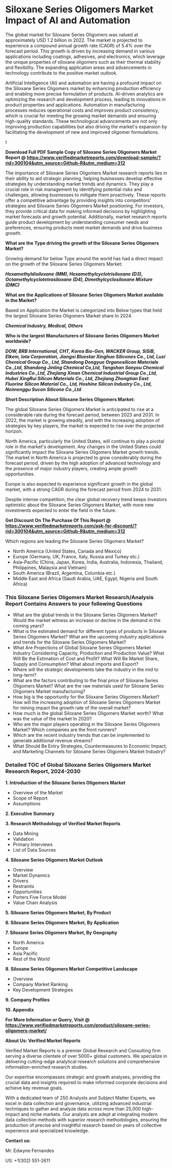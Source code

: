 <meta name="title" content="Global Siloxane Series Oligomers Market Impact of AI and Automation"><meta name="description" content="The global market for Siloxane Series Oligomers was valued at approximately USD 1.2 billion in 2022. The market is projected to experience a compound annual growth rat"><meta name="title" content="Siloxane Series Oligomers Market Size, Share, Scope, Trends, Growth, Opportunities, Analysis, Forecast"><h1>Siloxane Series Oligomers Market Impact of AI and Automation</h1><p>The global market for Siloxane Series Oligomers was valued at approximately USD 1.2 billion in 2022. The market is projected to experience a compound annual growth rate (CAGR) of 5.4% over the forecast period. This growth is driven by increasing demand in various applications including coatings, adhesives, and electronics, which leverage the unique properties of siloxane oligomers such as their thermal stability and flexibility. The expanding application areas and advancements in technology contribute to the positive market outlook.</p><p>Artificial Intelligence (AI) and automation are having a profound impact on the Siloxane Series Oligomers market by enhancing production efficiency and enabling more precise formulation of products. AI-driven analytics are optimizing the research and development process, leading to innovations in product properties and applications. Automation in manufacturing processes reduces operational costs and improves product consistency, which is crucial for meeting the growing market demands and ensuring high-quality standards. These technological advancements are not only improving production capabilities but also driving the market's expansion by facilitating the development of new and improved oligomer formulations.</p>t</p><p id="" class=""><strong>Download Full PDF Sample Copy of Siloxane Series Oligomers Market Report @ <a href="https://www.verifiedmarketreports.com/download-sample/?rid=300104&utm_source=Github-R&utm_medium=312" target="_blank">https://www.verifiedmarketreports.com/download-sample/?rid=300104&utm_source=Github-R&utm_medium=312</a></strong></p><p>The importance of&nbsp;Siloxane Series Oligomers Market research reports lies in their ability to aid strategic planning, helping businesses develop effective strategies by understanding market trends and dynamics. They play a crucial role in risk management by identifying potential risks and challenges, allowing businesses to mitigate them proactively. These reports offer a competitive advantage by providing insights into competitors' strategies and Siloxane Series Oligomers Market positioning. For investors, they provide critical data for making informed decisions by highlighting market forecasts and growth potential. Additionally, market research reports guide product development by understanding consumer needs and preferences, ensuring products meet market demands and drive business growth.</p><p><strong>What are the&nbsp;Type driving the growth of the Siloxane Series Oligomers Market?</strong></p><p id="" class="">Growing demand for below Type around the world has had a direct impact on the growth of the Siloxane Series Oligomers Market:</p><em><strong>Hexamethyldisiloxane (MM), Hexamethylcyclotrisiloxane (D3), Octamethylcyclotetrasiloxane (D4), Dimethylcyclosiloxane Mixture (DMC)</strong></em></p><strong>What are the&nbsp;Applications&nbsp;of Siloxane Series Oligomers Market available in the Market?</strong></p><p id="" class="">Based on Application the Market is categorized into Below types that held the largest Siloxane Series Oligomers Market share In 2024.</p><em><strong>Chemical Industry, Medical, Others</strong></em></p><strong>Who is the largest Manufacturers of Siloxane Series Oligomers Market worldwide?</strong></p><p><em><strong>DOW, BRB International, CHT, Korea Bio-Gen, WACKER Group, SiSiB, Elkem, Iota Corporation, Jiangxi Bluestar Xinghuo Silicones Co., Ltd, Luxi Chemical Group Co., Ltd, Shandong Dongyue Organosilicon Materials Co.,Ltd, Shandong Jinling Chemical Co,Ltd, Tangshan Sanyou Chemical Industries Co.,Ltd, Zhejiang Xinan Chemical Industrial Group Co.,Ltd, Hubei XingRui Silicon Materials Co., Ltd, Zhejiang Zhongtian East Fluorine Silicon Material Co., Ltd, Hoshine Silicon Industry Co., Ltd, Neimenggu Sucon Silicone Co.,Ltd</strong></em></p><p id="" class=""><strong>Short Description About Siloxane Series Oligomers Market:</strong></p><p>The global Siloxane Series Oligomers Market is anticipated to rise at a considerable rate during the forecast period, between 2023 and 2031. In 2022, the market is growing steadily, and with the increasing adoption of strategies by key players, the market is expected to rise over the projected horizon.</p><p>North America, particularly the United States, will continue to play a pivotal role in the market's development. Any changes in the United States could significantly impact the Siloxane Series Oligomers Market growth trends. The market in North America is projected to grow considerably during the forecast period, driven by the high adoption of advanced technology and the presence of major industry players, creating ample growth opportunities.</p><p>Europe is also expected to experience significant growth in the global market, with a strong CAGR during the forecast period from 2024 to 2031.</p><p>Despite intense competition, the clear global recovery trend keeps investors optimistic about the Siloxane Series Oligomers Market, with more new investments expected to enter the field in the future.</p><p id="" class=""><strong>Get Discount On The Purchase Of This Report @ <a href="https://www.verifiedmarketreports.com/ask-for-discount/?rid=300104&utm_source=Github-R&utm_medium=312" target="_blank">https://www.verifiedmarketreports.com/ask-for-discount/?rid=300104&utm_source=Github-R&utm_medium=312</a></strong></p>Which regions are leading the Siloxane Series Oligomers Market?</p><ul><li>North America (United States, Canada and Mexico)</li><li>Europe (Germany, UK, France, Italy, Russia and Turkey etc.)</li><li>Asia-Pacific (China, Japan, Korea, India, Australia, Indonesia, Thailand, Philippines, Malaysia and Vietnam)</li><li>South America (Brazil, Argentina, Columbia etc.)</li><li>Middle East and Africa (Saudi Arabia, UAE, Egypt, Nigeria and South Africa)</li></ul><h3 id="" class="">This Siloxane Series Oligomers Market Research/Analysis Report Contains Answers to your following Questions</h3><ul><li>What are the global trends in the Siloxane Series Oligomers Market? Would the market witness an increase or decline in the demand in the coming years?</li><li>What is the estimated demand for different types of products in Siloxane Series Oligomers Market? What are the upcoming industry applications and trends for the Siloxane Series Oligomers Market?</li><li>What Are Projections of Global Siloxane Series Oligomers Market Industry Considering Capacity, Production and Production Value? What Will Be the Estimation of Cost and Profit? What Will Be Market Share, Supply and Consumption? What about imports and Export?</li><li>Where will the strategic developments take the industry in the mid to long-term?</li><li>What are the factors contributing to the final price of Siloxane Series Oligomers Market? What are the raw materials used for Siloxane Series Oligomers Market manufacturing?</li><li>How big is the opportunity for the Siloxane Series Oligomers Market? How will the increasing adoption of Siloxane Series Oligomers Market for mining impact the growth rate of the overall market?</li><li>How much is the global Siloxane Series Oligomers Market worth? What was the value of the market In 2020?</li><li>Who are the major players operating in the Siloxane Series Oligomers Market? Which companies are the front runners?</li><li>Which are the recent industry trends that can be implemented to generate additional revenue streams?</li><li>What Should Be Entry Strategies, Countermeasures to Economic Impact, and Marketing Channels for Siloxane Series Oligomers Market Industry?</li></ul><h3 id="" class="">Detailed TOC of Global Siloxane Series Oligomers Market Research Report, 2024-2030</h3><p id="" class=""><strong>1. Introduction of the Siloxane Series Oligomers Market</strong></p><ul><li>Overview of the Market</li><li>Scope of Report</li><li>Assumptions</li></ul><p id="" class=""><strong>2. Executive Summary</strong></p><p id="" class=""><strong>3. Research Methodology of Verified Market Reports</strong></p><ul><li>Data Mining</li><li>Validation</li><li>Primary Interviews</li><li>List of Data Sources</li></ul><p id="" class=""><strong>4. Siloxane Series Oligomers Market Outlook</strong></p><ul><li>Overview</li><li>Market Dynamics</li><li>Drivers</li><li>Restraints</li><li>Opportunities</li><li>Porters Five Force Model</li><li>Value Chain Analysis</li></ul><p id="" class=""><strong>5. Siloxane Series Oligomers Market, By Product</strong></p><p id="" class=""><strong>6. Siloxane Series Oligomers Market, By Application</strong></p><p id="" class=""><strong>7. Siloxane Series Oligomers Market, By Geography</strong></p><ul><li>North America</li><li>Europe</li><li>Asia Pacific</li><li>Rest of the World</li></ul><p id="" class=""><strong>8. Siloxane Series Oligomers Market Competitive Landscape</strong></p><ul><li>Overview</li><li>Company Market Ranking</li><li>Key Development Strategies</li></ul><p id="" class=""><strong>9. Company Profiles</strong></p><p id="" class=""><strong>10. Appendix</strong></p><p id="" class=""><strong>For More Information or Query, Visit @ <a href="https://www.verifiedmarketreports.com/product/siloxane-series-oligomers-market/" target="_blank">https://www.verifiedmarketreports.com/product/siloxane-series-oligomers-market/</a></strong></p><p id="" class=""><strong>About Us: Verified Market Reports</strong></p><p id="" class="">Verified Market Reports is a premier Global Research and Consulting firm serving a diverse clientele of over 5000+ global customers. We specialize in delivering cutting-edge analytical research solutions and comprehensive information-enriched research studies.</p><p id="" class="">Our expertise encompasses strategic and growth analyses, providing the crucial data and insights required to make informed corporate decisions and achieve key revenue goals.</p><p id="" class="">With a dedicated team of 250 Analysts and Subject Matter Experts, we excel in data collection and governance, utilizing advanced industrial techniques to gather and analyze data across more than 25,000 high-impact and niche markets. Our analysts are adept at integrating modern data collection methods with superior research methodologies, ensuring the production of precise and insightful research based on years of collective experience and specialized knowledge.</p><p id="" class=""><strong>Contact us:</strong></p><p id="" class="">Mr. Edwyne Fernandes</p><p id="" class="">US: +1(302) 551-2611</p>